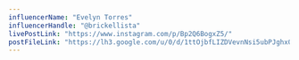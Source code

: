 ```yaml
---
influencerName: "Evelyn Torres"
influencerHandle: "@brickellista"
livePostLink: "https://www.instagram.com/p/Bp2Q6BogxZ5/"
postFileLink: "https://lh3.google.com/u/0/d/1ttOjbfLIZDVevnNsi5ubPJghx0xBdOfW"
---
```

